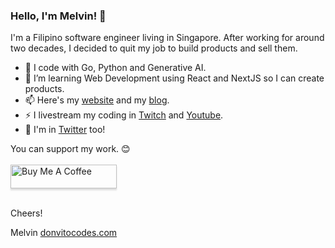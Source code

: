 ### Hello, I'm Melvin! 👋

I'm a Filipino software engineer living in Singapore. After working for around two decades, I decided to quit my job to build products and sell them.

- 🔭 I code with Go, Python and Generative AI. 
- 🌱 I’m learning Web Development using React and NextJS so I can create products.
- 📫 Here's my [website](donvitocodes.com) and my [blog](blog.donvitocodes.com).
- ⚡ I livestream my coding in [Twitch](twitch.tv/donvitocodes) and [Youtube](youtube.com/donvitocodes).
- 💬 I'm in [Twitter](x.com/donvito) too!

You can support my work. 😊 <br/><br/>
<a href="https://www.buymeacoffee.com/donvitocodes" target="_blank"><img src="https://cdn.buymeacoffee.com/buttons/v2/default-yellow.png" alt="Buy Me A Coffee" style="height: 38px !important;width: 170px !important;box-shadow: 0px 3px 2px 0px rgba(190, 190, 190, 0.5) !important;-webkit-box-shadow: 0px 3px 2px 0px rgba(190, 190, 190, 0.5) !important;" ></a><br/><br/>

Cheers!

Melvin
[donvitocodes.com](donvitocodes.com)

<!--
**donvito/donvito** is a ✨ _special_ ✨ repository because its `README.md` (this file) appears on your GitHub profile.

Here are some ideas to get you started:

- 🔭 I’m currently working on ...
- 🌱 I’m currently learning ...
- 👯 I’m looking to collaborate on ...
- 🤔 I’m looking for help with ...
- 💬 Ask me about ...
- 📫 How to reach me: ...
- 😄 Pronouns: ...
- ⚡ Fun fact: ...
-->

